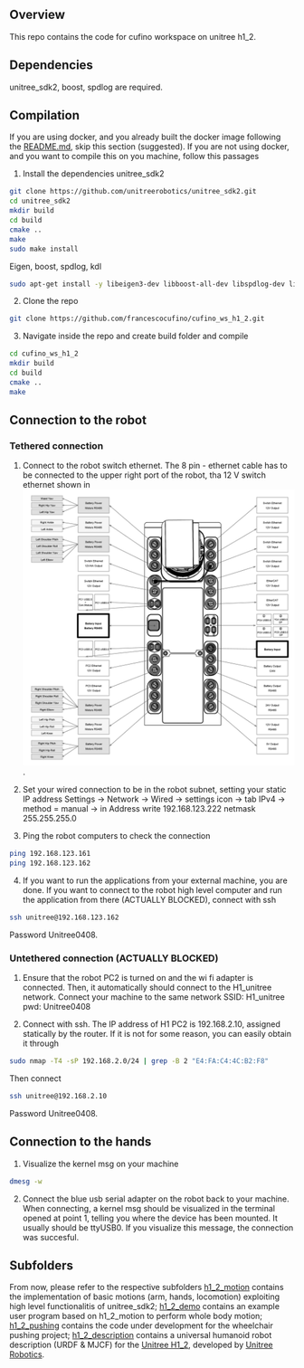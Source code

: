 <!-- GETTING STARTED -->
## Overview
This repo contains the code for cufino workspace on unitree h1_2.
 

## Dependencies
unitree_sdk2, boost, spdlog are required.


## Compilation
If you are using docker, and you already built the docker image following the [README.md](./../README.md), skip this section (suggested). If you are not using docker, and you want to compile this on you machine, follow this passages

1. Install the dependencies
unitree_sdk2
```bash
git clone https://github.com/unitreerobotics/unitree_sdk2.git
cd unitree_sdk2
mkdir build
cd build
cmake ..
make
sudo make install
```
Eigen, boost, spdlog, kdl
```bash
sudo apt-get install -y libeigen3-dev libboost-all-dev libspdlog-dev liborocos-kdl-dev libkdl-parser-dev
```

2. Clone the repo
```sh
git clone https://github.com/francescocufino/cufino_ws_h1_2.git
```

3. Navigate inside the repo and create build folder and compile
```sh
cd cufino_ws_h1_2
mkdir build
cd build
cmake ..
make
```

## Connection to the robot
### Tethered connection
1. Connect to the robot switch ethernet. The 8 pin - ethernet cable has to be connected to the upper right port of the robot, tha 12 V switch ethernet shown in ![scheme](./images/h1_2_interfaces.png "Interfaces").

2. Set your wired connection to be in the robot subnet, setting your static IP address
Settings -> Network -> Wired -> settings icon -> tab IPv4 -> method = manual -> in Address write 192.168.123.222 netmask 255.255.255.0

3. Ping the robot computers to check the connection
```sh
ping 192.168.123.161
ping 192.168.123.162
```

4. If you want to run the applications from your external machine, you are done. If you want to connect to the robot high level computer and run the application from there (ACTUALLY BLOCKED), connect with ssh
```sh
ssh unitree@192.168.123.162
```
Password Unitree0408.

### Untethered connection (ACTUALLY BLOCKED)
1. Ensure that the robot PC2 is turned on and the wi fi adapter is connected. Then, it automatically should connect to the H1_unitree network. Connect your machine to the same network
SSID: H1_unitree
pwd: Unitree0408


2. Connect with ssh. The IP address of H1 PC2 is 192.168.2.10, assigned statically by the router.
If it is not for some reason, you can easily obtain it through
```sh
sudo nmap -T4 -sP 192.168.2.0/24 | grep -B 2 "E4:FA:C4:4C:B2:F8"
```
Then connect
```sh
ssh unitree@192.168.2.10
```
Password Unitree0408.

## Connection to the hands
1. Visualize the kernel msg on your machine
```sh
dmesg -w
```

2. Connect the blue usb serial adapter on the robot back to your machine. When connecting, a kernel msg should be visualized in the terminal opened at point 1, telling you where the device has been mounted. It usually should be ttyUSB0. If you visualize this message, the connection was succesful.



## Subfolders
From now, please refer to the respective subfolders
[h1_2_motion](./h1_2_motion) contains the implementation of basic motions (arm, hands, locomotion) exploiting high level functionalitis of unitree_sdk2;
[h1_2_demo](./h1_2_demo) contains an example user program based on h1_2_motion to perform whole body motion;
[h1_2_pushing](./h1_2_pushing) contains the code under development for the wheelchair pushing project;
[h1_2_description](./h1_2_description) contains a universal humanoid robot description (URDF & MJCF) for the [Unitree H1_2](https://www.unitree.com/h1), developed by [Unitree Robotics](https://www.unitree.com/).

   
   
   
   
   
   
   
   
   
   
   
   
   
   

